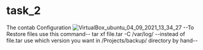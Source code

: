 # task_2

The contab Configuration
![VirtualBox_ubuntu_04_09_2021_13_34_27](https://user-images.githubusercontent.com/51789521/132093023-db5ec3d5-277e-44cd-a18f-67ac89550192.png)
 --To Restore files use this command--
 tar xf file.tar -C /var/log/
--instead of file.tar use which version you want in /Projects/backup/ directory by hand-- 
